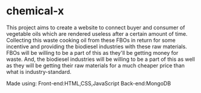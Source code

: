 # chemical-x
This project aims to create a website to connect buyer and consumer of vegetable oils which are rendered useless 
after a certain amount of time.
Collecting this waste cooking oil from these FBOs in return for some incentive and providing the biodiesel industries with
these raw materials. FBOs will be willing to be a part of this as they'll be getting money for waste.
And, the biodiesel industries will be willing to be a part of this as well as they will be getting their raw materials for a 
much cheaper price than what is industry-standard.

Made using:
Front-end:HTML,CSS,JavaScript
Back-end:MongoDB
